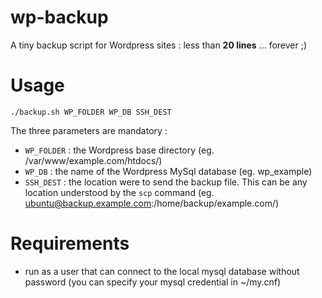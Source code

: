 # wp-backup
A tiny backup script for Wordpress sites : less than **20 lines** ... forever ;)

# Usage

````
./backup.sh WP_FOLDER WP_DB SSH_DEST
````

The three parameters are mandatory :

- `WP_FOLDER`   : the Wordpress base directory (eg. /var/www/example.com/htdocs/)
- `WP_DB`       : the name of the Wordpress MySql database (eg. wp_example)
- `SSH_DEST`    : the location were to send the backup file. This can be any location understood by the `scp` command (eg. ubuntu@backup.example.com:/home/backup/example.com/)

# Requirements

- run as a user that can connect to the local mysql database without password (you can specify your mysql credential in ~/my.cnf)
